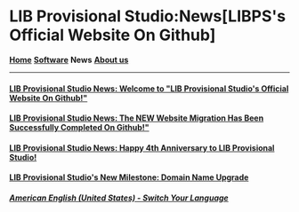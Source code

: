 # LIB Provisional Studio:News[LIBPS's Official Website On Github]
 
**[Home](index)** **[Software](Software)** **News** **[About us](About_us)** 

------------

#### [LIB Provisional Studio News: Welcome to "LIB Provisional Studio's Official Website On Github!"](news/welcome) 
#### [LIB Provisional Studio News: The NEW Website Migration Has Been Successfully Completed On Github!"](news/move_welcome) 
#### [LIB Provisional Studio News: Happy 4th Anniversary to LIB Provisional Studio!](news/fourth_anniversary_summary)
#### [LIB Provisional Studio's New Milestone: Domain Name Upgrade](news/new_domain_name)

##### [American English (United States) - Switch Your Language](https://libps.github.io/index.md)
